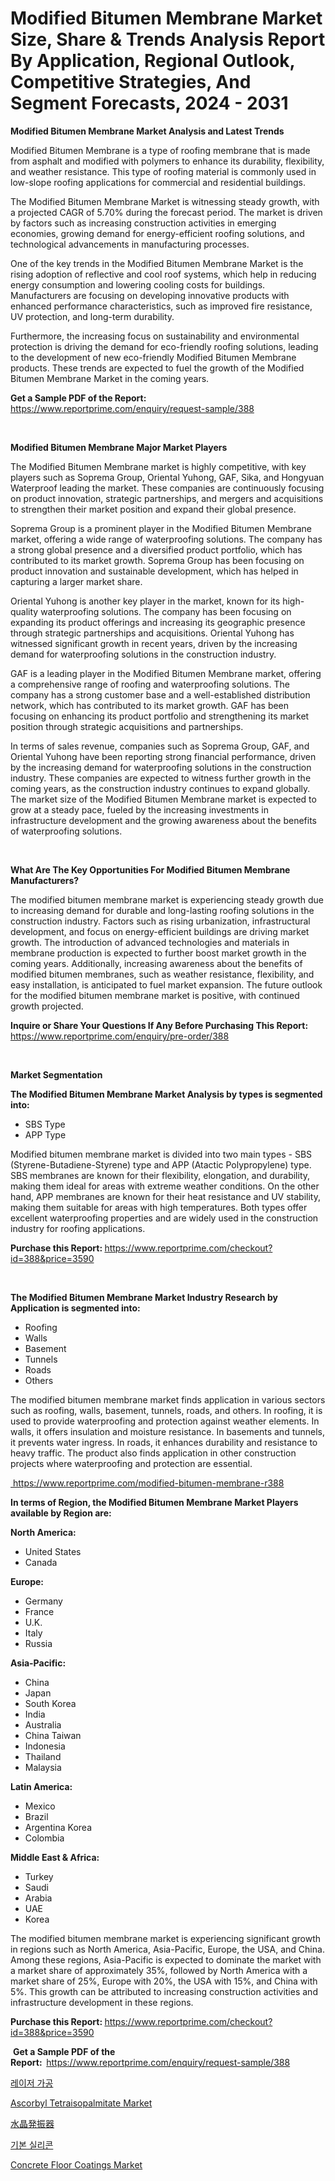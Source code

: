 <p><h1>Modified Bitumen Membrane Market Size, Share & Trends Analysis Report By Application, Regional Outlook, Competitive Strategies, And Segment Forecasts, 2024 - 2031</h1></p><p><strong>Modified Bitumen Membrane Market Analysis and Latest Trends</strong></p>
<p><p>Modified Bitumen Membrane is a type of roofing membrane that is made from asphalt and modified with polymers to enhance its durability, flexibility, and weather resistance. This type of roofing material is commonly used in low-slope roofing applications for commercial and residential buildings.</p><p>The Modified Bitumen Membrane Market is witnessing steady growth, with a projected CAGR of 5.70% during the forecast period. The market is driven by factors such as increasing construction activities in emerging economies, growing demand for energy-efficient roofing solutions, and technological advancements in manufacturing processes.</p><p>One of the key trends in the Modified Bitumen Membrane Market is the rising adoption of reflective and cool roof systems, which help in reducing energy consumption and lowering cooling costs for buildings. Manufacturers are focusing on developing innovative products with enhanced performance characteristics, such as improved fire resistance, UV protection, and long-term durability.</p><p>Furthermore, the increasing focus on sustainability and environmental protection is driving the demand for eco-friendly roofing solutions, leading to the development of new eco-friendly Modified Bitumen Membrane products. These trends are expected to fuel the growth of the Modified Bitumen Membrane Market in the coming years.</p></p>
<p><strong>Get a Sample PDF of the Report:&nbsp;</strong> <a href="https://www.reportprime.com/enquiry/request-sample/388">https://www.reportprime.com/enquiry/request-sample/388</a></p>
<p>&nbsp;</p>
<p><strong>Modified Bitumen Membrane Major Market Players</strong></p>
<p><p>The Modified Bitumen Membrane market is highly competitive, with key players such as Soprema Group, Oriental Yuhong, GAF, Sika, and Hongyuan Waterproof leading the market. These companies are continuously focusing on product innovation, strategic partnerships, and mergers and acquisitions to strengthen their market position and expand their global presence.</p><p>Soprema Group is a prominent player in the Modified Bitumen Membrane market, offering a wide range of waterproofing solutions. The company has a strong global presence and a diversified product portfolio, which has contributed to its market growth. Soprema Group has been focusing on product innovation and sustainable development, which has helped in capturing a larger market share.</p><p>Oriental Yuhong is another key player in the market, known for its high-quality waterproofing solutions. The company has been focusing on expanding its product offerings and increasing its geographic presence through strategic partnerships and acquisitions. Oriental Yuhong has witnessed significant growth in recent years, driven by the increasing demand for waterproofing solutions in the construction industry.</p><p>GAF is a leading player in the Modified Bitumen Membrane market, offering a comprehensive range of roofing and waterproofing solutions. The company has a strong customer base and a well-established distribution network, which has contributed to its market growth. GAF has been focusing on enhancing its product portfolio and strengthening its market position through strategic acquisitions and partnerships.</p><p>In terms of sales revenue, companies such as Soprema Group, GAF, and Oriental Yuhong have been reporting strong financial performance, driven by the increasing demand for waterproofing solutions in the construction industry. These companies are expected to witness further growth in the coming years, as the construction industry continues to expand globally. The market size of the Modified Bitumen Membrane market is expected to grow at a steady pace, fueled by the increasing investments in infrastructure development and the growing awareness about the benefits of waterproofing solutions.</p></p>
<p>&nbsp;</p>
<p><strong>What Are The Key Opportunities For Modified Bitumen Membrane Manufacturers?</strong></p>
<p><p>The modified bitumen membrane market is experiencing steady growth due to increasing demand for durable and long-lasting roofing solutions in the construction industry. Factors such as rising urbanization, infrastructural development, and focus on energy-efficient buildings are driving market growth. The introduction of advanced technologies and materials in membrane production is expected to further boost market growth in the coming years. Additionally, increasing awareness about the benefits of modified bitumen membranes, such as weather resistance, flexibility, and easy installation, is anticipated to fuel market expansion. The future outlook for the modified bitumen membrane market is positive, with continued growth projected.</p></p>
<p><strong>Inquire or Share Your Questions If Any Before Purchasing This Report:</strong> <a href="https://www.reportprime.com/enquiry/pre-order/388">https://www.reportprime.com/enquiry/pre-order/388</a></p>
<p>&nbsp;</p>
<p><strong>Market Segmentation</strong></p>
<p><strong>The Modified Bitumen Membrane Market Analysis by types is segmented into:</strong></p>
<p><ul><li>SBS Type</li><li>APP Type</li></ul></p>
<p><p>Modified bitumen membrane market is divided into two main types - SBS (Styrene-Butadiene-Styrene) type and APP (Atactic Polypropylene) type. SBS membranes are known for their flexibility, elongation, and durability, making them ideal for areas with extreme weather conditions. On the other hand, APP membranes are known for their heat resistance and UV stability, making them suitable for areas with high temperatures. Both types offer excellent waterproofing properties and are widely used in the construction industry for roofing applications.</p></p>
<p><strong>Purchase this Report:&nbsp;</strong><a href="https://www.reportprime.com/checkout?id=388&price=3590">https://www.reportprime.com/checkout?id=388&price=3590</a></p>
<p>&nbsp;</p>
<p><strong>The Modified Bitumen Membrane Market Industry Research by Application is segmented into:</strong></p>
<p><ul><li>Roofing</li><li>Walls</li><li>Basement</li><li>Tunnels</li><li>Roads</li><li>Others</li></ul></p>
<p><p>The modified bitumen membrane market finds application in various sectors such as roofing, walls, basement, tunnels, roads, and others. In roofing, it is used to provide waterproofing and protection against weather elements. In walls, it offers insulation and moisture resistance. In basements and tunnels, it prevents water ingress. In roads, it enhances durability and resistance to heavy traffic. The product also finds application in other construction projects where waterproofing and protection are essential.</p></p>
<p><a href="https://www.reportprime.com/modified-bitumen-membrane-r388">&nbsp;https://www.reportprime.com/modified-bitumen-membrane-r388</a></p>
<p><strong>In terms of Region, the Modified Bitumen Membrane Market Players available by Region are:</strong></p>
<p>
    <p> <strong> North America: </strong>
        <ul>
            <li>United States</li>
            <li>Canada</li>
        </ul>
        </p> 
    <p> <strong> Europe: </strong>
        <ul>
            <li>Germany</li>
            <li>France</li>
            <li>U.K.</li>
            <li>Italy</li>
            <li>Russia</li>
        </ul>
        </p> 
    <p> <strong> Asia-Pacific: </strong>
        <ul>
            <li>China</li>
            <li>Japan</li>
            <li>South Korea</li>
            <li>India</li>
            <li>Australia</li>
            <li>China Taiwan</li>
            <li>Indonesia</li>
            <li>Thailand</li>
            <li>Malaysia</li>
        </ul>
        </p> 
    <p> <strong> Latin America: </strong>
        <ul>
            <li>Mexico</li>
            <li>Brazil</li>
            <li>Argentina Korea</li>
            <li>Colombia</li>
        </ul>
        </p> 
    <p> <strong> Middle East & Africa: </strong>
        <ul>
            <li>Turkey</li>
            <li>Saudi</li>
            <li>Arabia</li>
            <li>UAE</li>
            <li>Korea</li>
        </ul>
    </p>
    </p>
<p><p>The modified bitumen membrane market is experiencing significant growth in regions such as North America, Asia-Pacific, Europe, the USA, and China. Among these regions, Asia-Pacific is expected to dominate the market with a market share of approximately 35%, followed by North America with a market share of 25%, Europe with 20%, the USA with 15%, and China with 5%. This growth can be attributed to increasing construction activities and infrastructure development in these regions.</p></p>
<p><strong>Purchase this Report: </strong><a href="https://www.reportprime.com/checkout?id=388&price=3590">https://www.reportprime.com/checkout?id=388&price=3590</a></p>
<p>&nbsp;<strong>Get a Sample PDF of the Report:&nbsp;&nbsp;</strong><a href="https://www.reportprime.com/enquiry/request-sample/388">https://www.reportprime.com/enquiry/request-sample/388</a></p>
<p><strong></strong></p>
<p><p><a href="https://medium.com/@clairhane1954/%EB%A0%88%EC%9D%B4%EC%A0%80-%EA%B0%80%EA%B3%B5-%EC%8B%9C%EC%9E%A5-%EB%B6%84%EC%84%9D-%EA%B8%80%EB%A1%9C%EB%B2%8C-%EC%82%B0%EC%97%85-%EC%A0%84%EB%A7%9D-%EB%B0%8F-%EC%98%88%EC%B8%A1-2024%EB%85%84%EB%B6%80%ED%84%B0-2031%EB%85%84%EA%B9%8C%EC%A7%80-74f32913f0aa">레이저 가공</a></p><p><a href="https://github.com/EbonyHane1955/Market-Research-Report-List-1/blob/main/ascorbyl-tetraisopalmitate-market.md">Ascorbyl Tetraisopalmitate Market</a></p><p><a href="https://medium.com/@jasohung45456/%E3%82%AF%E3%82%A9%E3%83%BC%E3%83%84%E7%99%BA%E6%8C%AF%E5%99%A8%E5%B8%82%E5%A0%B4-%E7%A8%AE%E9%A1%9E-%E7%94%A8%E9%80%94-%E5%9C%B0%E7%90%86%E3%81%AB%E3%82%88%E3%82%8B%E5%8C%85%E6%8B%AC%E7%9A%84%E8%A9%95%E4%BE%A1-c2fb9da2050e">水晶発振器</a></p><p><a href="https://github.com/CarmellaLang1/Market-Research-Report-List-1/blob/main/575749667495.md">기본 실리콘</a></p><p><a href="https://github.com/NaomieConner2023/Market-Research-Report-List-1/blob/main/concrete-floor-coatings-market.md">Concrete Floor Coatings Market</a></p></p>